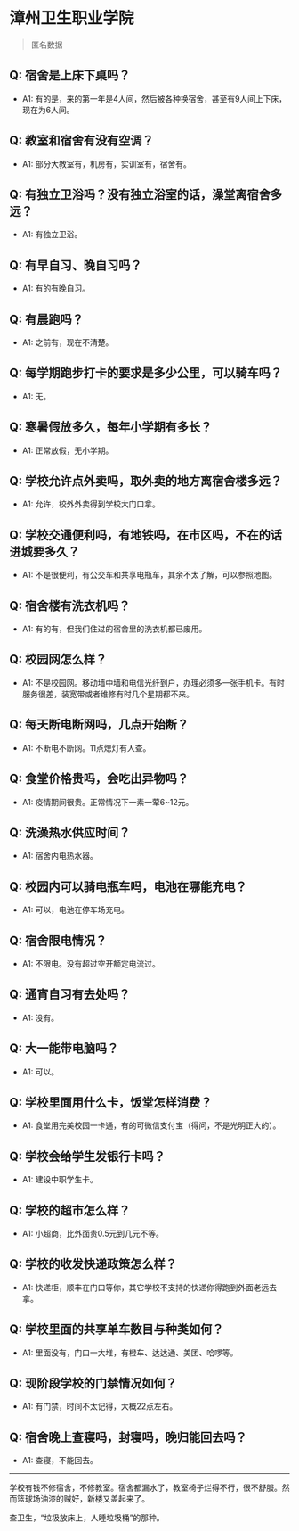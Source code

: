 # 漳州卫生职业学院

> 匿名数据

## Q: 宿舍是上床下桌吗？

- A1: 有的是，来的第一年是4人间，然后被各种换宿舍，甚至有9人间上下床，现在为6人间。

## Q: 教室和宿舍有没有空调？

- A1: 部分大教室有，机房有，实训室有，宿舍有。

## Q: 有独立卫浴吗？没有独立浴室的话，澡堂离宿舍多远？

- A1: 有独立卫浴。

## Q: 有早自习、晚自习吗？

- A1: 有的有晚自习。

## Q: 有晨跑吗？

- A1: 之前有，现在不清楚。

## Q: 每学期跑步打卡的要求是多少公里，可以骑车吗？

- A1: 无。

## Q: 寒暑假放多久，每年小学期有多长？

- A1: 正常放假，无小学期。

## Q: 学校允许点外卖吗，取外卖的地方离宿舍楼多远？

- A1: 允许，校外外卖得到学校大门口拿。

## Q: 学校交通便利吗，有地铁吗，在市区吗，不在的话进城要多久？

- A1: 不是很便利，有公交车和共享电瓶车，其余不太了解，可以参照地图。

## Q: 宿舍楼有洗衣机吗？

- A1: 有的有，但我们住过的宿舍里的洗衣机都已废用。

## Q: 校园网怎么样？

- A1: 不是校园网。移动墙中墙和电信光纤到户，办理必须多一张手机卡。有时服务很差，装宽带或者维修有时几个星期都不来。

## Q: 每天断电断网吗，几点开始断？

- A1: 不断电不断网。11点熄灯有人查。

## Q: 食堂价格贵吗，会吃出异物吗？

- A1: 疫情期间很贵。正常情况下一素一荤6~12元。

## Q: 洗澡热水供应时间？

- A1: 宿舍内电热水器。

## Q: 校园内可以骑电瓶车吗，电池在哪能充电？

- A1: 可以，电池在停车场充电。

## Q: 宿舍限电情况？

- A1: 不限电。没有超过空开额定电流过。

## Q: 通宵自习有去处吗？

- A1: 没有。

## Q: 大一能带电脑吗？

- A1: 可以。

## Q: 学校里面用什么卡，饭堂怎样消费？

- A1: 食堂用完美校园一卡通，有的可微信支付宝（得问，不是光明正大的）。

## Q: 学校会给学生发银行卡吗？

- A1: 建设中职学生卡。

## Q: 学校的超市怎么样？

- A1: 小超商，比外面贵0.5元到几元不等。

## Q: 学校的收发快递政策怎么样？

- A1: 快递柜，顺丰在门口等你，其它学校不支持的快递你得跑到外面老远去拿。

## Q: 学校里面的共享单车数目与种类如何？

- A1: 里面没有，门口一大堆，有橙车、达达通、美团、哈啰等。

## Q: 现阶段学校的门禁情况如何？

- A1: 有门禁，时间不太记得，大概22点左右。

## Q: 宿舍晚上查寝吗，封寝吗，晚归能回去吗？

- A1: 查寝，不能回去。

***

学校有钱不修宿舍，不修教室。宿舍都漏水了，教室椅子烂得不行，很不舒服。然而篮球场油漆的贼好，新楼又盖起来了。

查卫生，“垃圾放床上，人睡垃圾桶”的那种。